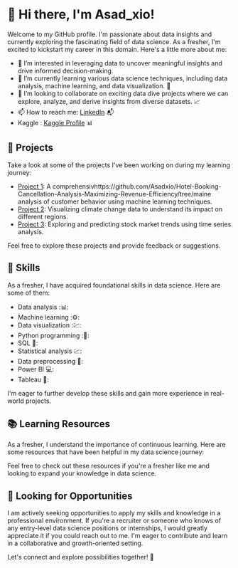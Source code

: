 # 👋 Hi there, I'm Asad_xio!

Welcome to my GitHub profile. I'm passionate about data insights and currently exploring the fascinating field of data science. As a fresher, I'm excited to kickstart my career in this domain. Here's a little more about me:

- 👀 I’m interested in leveraging data to uncover meaningful insights and drive informed decision-making.
- 🌱 I’m currently learning various data science techniques, including data analysis, machine learning, and data visualization. :brain:
- 💞️ I’m looking to collaborate on exciting data dive projects where we can explore, analyze, and derive insights from diverse datasets. :chart_with_upwards_trend:
- 📫 How to reach me: [LinkedIn](https://www.linkedin.com/in/asad-ali-044240262/) :mailbox_with_mail:
-    Kaggle  : [Kaggle Profile](https://www.kaggle.com/asadxio) :bar_chart:

## 🔭 Projects

Take a look at some of the projects I've been working on during my learning journey:

- [Project 1](): A comprehensivhttps://github.com/Asadxio/Hotel-Booking-Cancellation-Analysis-Maximizing-Revenue-Efficiency/tree/maine analysis of customer behavior using machine learning techniques.
- [Project 2](link-to-project-2): Visualizing climate change data to understand its impact on different regions.
- [Project 3](link-to-project-3): Exploring and predicting stock market trends using time series analysis.

Feel free to explore these projects and provide feedback or suggestions.

## 🌟 Skills

As a fresher, I have acquired foundational skills in data science. Here are some of them:

- Data analysis :📊:
- Machine learning :⚙:
- Data visualization :💹:
- Python programming :🐍:
- SQL 💾:
- Statistical analysis 💹:
- Data preprocessing 🔧:
- Power BI 💻:
- Tableau 🎨:

I'm eager to further develop these skills and gain more experience in real-world projects.

## 📚 Learning Resources

As a fresher, I understand the importance of continuous learning. Here are some resources that have been helpful in my data science journey:

Feel free to check out these resources if you're a fresher like me and looking to expand your knowledge in data science.

## 👥 Looking for Opportunities

I am actively seeking opportunities to apply my skills and knowledge in a professional environment. If you're a recruiter or someone who knows of any entry-level data science positions or internships, I would greatly appreciate it if you could reach out to me. I'm eager to contribute and learn in a collaborative and growth-oriented setting.

Let's connect and explore possibilities together! :rocket:

